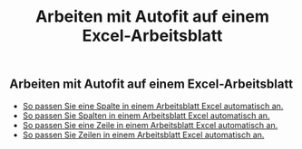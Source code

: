 ﻿---
title:  Arbeiten mit Autofit auf einem Excel-Arbeitsblatt
second_title: Aspose.Cells Cloud Documen
linktitle: Autofi
type: docs
url: /de/worksheets/autofit/
aliases: [/autofit-rows-and-columns-of-worksheet/]
keywords: Autofit rows and columns on an Excel worksheet
description: Aspose.Cells Cloud REST API unterstützt die automatische Anpassung von Zeilen und Spalten in einem Excel Arbeitsblatt. SDK unterstützt verschiedene Entwicklungssprachen. Dazu gehören Android, C#, Go, Java, NodeJS, Perl, PHP, Python, Ruby und Swift
weight: 20
kwords: Excel, Office Cloud, REST API, Tabellenkalkulation, PDF, CSV, Json, Markdown, Arbeiten mit Autofit auf einem Excel-Arbeitsblatt
---
## Arbeiten mit Autofit auf einem Excel-Arbeitsblatt

- [So passen Sie eine Spalte in einem Arbeitsblatt Excel automatisch an.](/cells/de/worksheets/autofit/column/)
- [So passen Sie Spalten in einem Arbeitsblatt Excel automatisch an.](/cells/de/worksheets/autofit/columns/)
- [So passen Sie eine Zeile in einem Arbeitsblatt Excel automatisch an.](/cells/de/worksheets/autofit/row/)
- [So passen Sie Zeilen in einem Arbeitsblatt Excel automatisch an.](/cells/de/worksheets/autofit/rows/)
